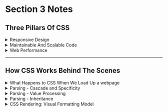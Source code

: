 # Section 3 Notes

## Three Pillars Of CSS

<details>
<summary>Responsive Design</summary>

- Build one website which works across all screen sizes on all devices
- Fluid Layouts, Media Queries, Responsive Images, Correct Units, Desktop-first vs Mobile-first.
</details>

<details>
<summary>Maintainable And Scalable Code</summary>

- Important for the devs.
- Clean, Easy-to-understand, Growth, Reusable, How to organize files, How to name classes, How to structure HTML
</details>

<details>
<summary>Web Performance</summary>

- Makes it faster and smaller in size (so the user has to download less data).
- Less HTTP requests, Less code, Compress code, Use Css preprocessor (like SASS), less images, compress images.
</details>

---

## How CSS Works Behind The Scenes

<details>
<summary>What Happens to CSS When We Load Up a webpage</summary>

- Browser loads HTML, parses it and builds the **Document Object Model (DOM)**.
- As the browser parses HTML, it finds the CSS and parses it too.
- During CSS parsing, two main steps occur:
    - Resolves conflicting CSS declarations by cascading.
    - Processes final CSS values (converting percentage to pixels).
    - FROM this it produces the **CSSOM**
- With both the DOM and the CSSOM, we arrive at the **Render Tree**.
- With that we have everything we need to render the page.
- The browser uses the **visual formatting model** to render the page.
</details>

<details>
<summary>Parsing - Cascade and Specificity</summary>

- CSS has a selector then a declaration block. A declaration block has a list of declarations which are composed of a CSS Property and a declared value.

> .my-class {
>
> font-size: 20px;
>
> }

- In the first step of parsing, we resolve conflicting CSS statements by cascading.
- Cascade: process of combining different stylesheets and resolving conflicts between different CSS rules and declarations, when more than one rule applies to a certain element.
- CSS can come from different source. The developer (author) is a source, as is the user who could change css values in the browser, as is the browser which might have its default css (i.e. links are blue then when clicked they're purple).

- Cascade combines all the CSS from all the sources and solves conflicts.
- It does this by looking at the **importance** of the **selector specificity** and the **source order** of the conflicting css:
    - Cascade assigns importance following the precedence: User !important declarations; Author !important declarations; Author declarations; User declarations; Default browser declarations.
    - If declarations have the same importance (which is often the case in author declarations), then cascade calculates and compares the specificity of the declaration block selectors in the precedence: Inline styles; IDs; Classes, pseudo-classes, attribute; Elements, pseudo-elements.
    - ![img](./calculatingSpecificity.png). selector number 2 has 0 inline points (because it's not an in-line style), has 1 IDs point because it has '#nav', has 2 classes points because it has '.pull-right' and '.button', has 2 elements points because it has 'div' and 'nav'. Selectors ID scores are compared first; 2 and 4 are the highest ranking, the others have lower specificity. Then IDs then Classes, 2 and 4 are still tied. Then elements, 2 wins - so the button is green.
        - Note that pseudoclasses are counted as additional classes, e.g. 'button:hover' is 2 classes.
    - If selectors have the same specificity, then we look at source order - the last written css declaration in the code will be used.

- When seeking maintainability, try to avoid !important. Rely on specificity of selector names rather than their orders. You do need to rely on order when using 3rd party stylesheets, so make sure your stylesheet is called last in the HTML.
</details>

<details>
<summary>Parsing - Value Processing</summary>

![img](./processingCSSValues.png)

- first we get the declared values for the property
- then we get the cascaded value (value after resolving conflicts)
- then we get the specified value (the default (initial) value, only used if there is no cascaded value i.e. the author, user or browser has nothing specified, i.e. padding's initial value is 0px. Could also be the inherited value from a parent)
- then we get the computed value (converting relative values to absolute).
- Then we get the used value, final calculations based on layout.
- Then we get the actual value, maybe do some rounding up etc.

### How are units converted from relative to absolute?
- Note 'em' units in fonts are calculate relative to their parents, but lengths are relative to the elements current length. 'rem' elements are calculated relative to the root element (browser's root font-size is usually 16px).
</details>

<details>
<summary>Parsing - Inheritance</summary>

- every css property must have a value. If there is no cascaded value the browser will first look for inherited properties, then the specified value.
- Inherited computed values are the computed values of the parent element. I.e. if parent has font-size 20px and line-height 150%, and child has font-size 25px, child will inherited line-height of 30px (150% of 20px - the parent elem).
- inheritance allows for more maintainable code. As a rule of thumb, properties related to text are inherited, others usually aren't.
- inheritance only works if the child has no declared value for that property
- the `inherit` keyword forces inheritance on a certain property.
- the `initial` keyword resets a property to its initial value.
</details>

<details>
<summary>CSS Rendering: Visual Formatting Model</summary>

- VFH is an algorithm that calculates boxes and determines the layout of these boxes, for each element in the render tree, in order to determine the final layout of the page.
- The algorithm considers: dimensions of the boxes (the box model), box type (inline, block or inline-block), positioning scheme (floats and positioning), stacking contexts, other elements in the render tree, viewport size, dimensions of images.


### The Box Model

![boxModel](./boxModel.png)

- total width = right border + right padding + specified width (or the one calculated to fit the content) + left padding + left border
- total height = top border + top padding + specified height (or the one calculated to fit the content) + bottom padding + bottom border

- `box-sizing: border-box` changes how this calculation works, padding and border are no longer considered. This way when you set a defined width, your padding is not added on top of it


### Box Types: Inline, Block-level and Inline-Block

- Box model applies to block-level elements
- Inline boxes have no heights or widths or line breaks, they only occupy the space (distributed in lines) that their content needs. Additionally, only horizontal paddings and margins apply
- inline-block use the box model but do only occupy the content's space and has no line-breaks.

### Postioning Schemes: Normal flow, Absolute Positioning, Floats

- Normal flow is what you get if you do nothing to it. Lays elements out on the page in the order they are in the code.
- Float removes elements from the normal flow and shifts it to the left or right until it touches its container edge or another floating element. Text and inline elements will wrap around the floated element. The container will not adjust its height to the element.
- Absolute positioning removes the element from the normal flow. Element has no impact on surrounding content or elements. Element can overlap other elements, which is where stacking contexts come into play.

### Stacking Contexts

- Higher stacked elements appear at the forefront, z-index property is used to create new stacking contexts. There are other properties which affect stacking context too.

<details>
<summary>CSS Architecture, Components and BEM</summary>

- think about the layout, build the layout and at the same type use a logical css architecture.
- Think - component driven design (atomic design). Make modular building blocks held together by the overall layout of the page. These should be re-usable across the project and between different projects.
- Build - Block Element Modifier is a good naming method. `block__element--modifier`. `block` is a standalone component that is meaningful on its own. `element` is part of a block and has no standalone meaing. `modifier` a different version of a block or an element, i.e. we might have a btn block which can have a rounded modifier `btn--rounded` - a lot of people don't like BEM cause it's a bit ugly and a lot to write.
- Architect - 7-1 pattern. Has 7 different folders for partial Sass (or other css pre-processor) files and 1 main Sass file to import all other files into a compiled CSS stylesheet. 7 folders: (base/, components/, layout/, pages/, themes/, abstracts/, vendors/).
</details>

</details>
